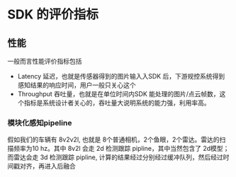 # SDK 的评价指标

## 性能
一般而言性能评价指标包括
- Latency 延迟，也就是传感器得到的图片输入入SDK 后，下游规控系统得到感知结果的响应时间，用户一般只关心这个
- Throughput 吞吐量，也就是在单位时间内SDK 能处理的图片/点云帧数，这个指标是系统设计者关心的，吞吐量大说明系统的能力强，利用率高。

### 模块化感知pipeline

<!-- TODO 加上系统模块图g -->
假如我们的车辆有 8v2v2l, 也就是 8个普通相机，2个鱼眼，2个雷达。雷达的扫描频率为10 hz。其中 8v2l 会走 2d 检测跟踪 pipline，其中当然包含了 2d模型；而雷达会走 3d 检测跟踪 pipline, 计算的结果经过分别经过缓冲队列，然后经过时间戳对齐，再进入后融合



